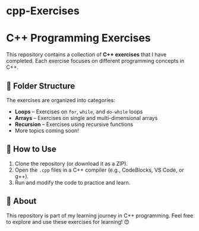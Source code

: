 # cpp-Exercises
# C++ Programming Exercises  

This repository contains a collection of **C++ exercises** that I have completed. Each exercise focuses on different programming concepts in C++.  

## 📂 Folder Structure  
The exercises are organized into categories:  

- **Loops** – Exercises on `for`, `while`, and `do-while` loops  
- **Arrays** – Exercises on single and multi-dimensional arrays  
- **Recursion** – Exercises using recursive functions  
- More topics coming soon!  

## 🚀 How to Use  
1. Clone the repository (or download it as a ZIP).  
2. Open the `.cpp` files in a C++ compiler (e.g., CodeBlocks, VS Code, or g++).  
3. Run and modify the code to practice and learn.  

## 📌 About  
This repository is part of my learning journey in C++ programming. Feel free to explore and use these exercises for learning! 😊  

